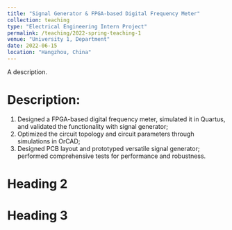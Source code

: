 ```yaml
---
title: "Signal Generator & FPGA-based Digital Frequency Meter"
collection: teaching
type: "Electrical Engineering Intern Project"
permalink: /teaching/2022-spring-teaching-1
venue: "University 1, Department"
date: 2022-06-15
location: "Hangzhou, China"
---
```

A description.

Description:
======
1. Designed a FPGA-based digital frequency meter, simulated it in Quartus, and validated the functionality with signal generator;
1. Optimized the circuit topology and circuit parameters through simulations in OrCAD;
1. Designed PCB layout and prototyped versatile signal generator; performed comprehensive tests for performance and robustness.
   
Heading 2
======

Heading 3
======
